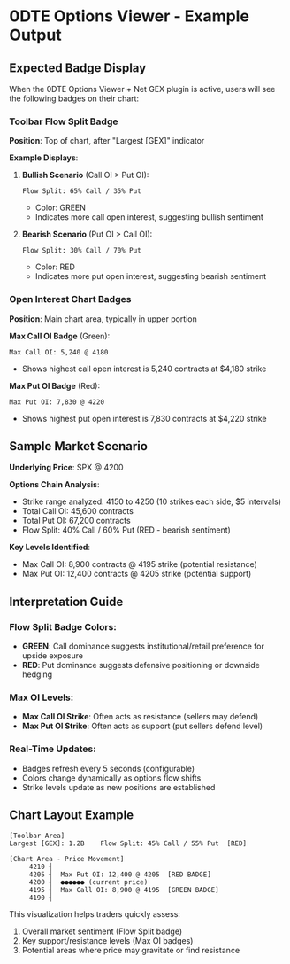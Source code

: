 # 0DTE Options Viewer - Example Output

## Expected Badge Display

When the 0DTE Options Viewer + Net GEX plugin is active, users will see the following badges on their chart:

### Toolbar Flow Split Badge

**Position**: Top of chart, after "Largest [GEX]" indicator

**Example Displays**:

1. **Bullish Scenario** (Call OI > Put OI):
   ```
   Flow Split: 65% Call / 35% Put
   ```
   - Color: GREEN
   - Indicates more call open interest, suggesting bullish sentiment

2. **Bearish Scenario** (Put OI > Call OI):
   ```
   Flow Split: 30% Call / 70% Put
   ```
   - Color: RED
   - Indicates more put open interest, suggesting bearish sentiment

### Open Interest Chart Badges

**Position**: Main chart area, typically in upper portion

**Max Call OI Badge** (Green):
```
Max Call OI: 5,240 @ 4180
```
- Shows highest call open interest is 5,240 contracts at $4,180 strike

**Max Put OI Badge** (Red):
```
Max Put OI: 7,830 @ 4220
```
- Shows highest put open interest is 7,830 contracts at $4,220 strike

## Sample Market Scenario

**Underlying Price**: SPX @ 4200

**Options Chain Analysis**:
- Strike range analyzed: 4150 to 4250 (10 strikes each side, $5 intervals)
- Total Call OI: 45,600 contracts
- Total Put OI: 67,200 contracts
- Flow Split: 40% Call / 60% Put (RED - bearish sentiment)

**Key Levels Identified**:
- Max Call OI: 8,900 contracts @ 4195 strike (potential resistance)
- Max Put OI: 12,400 contracts @ 4205 strike (potential support)

## Interpretation Guide

### Flow Split Badge Colors:
- **GREEN**: Call dominance suggests institutional/retail preference for upside exposure
- **RED**: Put dominance suggests defensive positioning or downside hedging

### Max OI Levels:
- **Max Call OI Strike**: Often acts as resistance (sellers may defend)
- **Max Put OI Strike**: Often acts as support (put sellers defend level)

### Real-Time Updates:
- Badges refresh every 5 seconds (configurable)
- Colors change dynamically as options flow shifts
- Strike levels update as new positions are established

## Chart Layout Example

```
[Toolbar Area]
Largest [GEX]: 1.2B    Flow Split: 45% Call / 55% Put  [RED]

[Chart Area - Price Movement]
     4210 ┤
     4205 ┤  Max Put OI: 12,400 @ 4205  [RED BADGE]
     4200 ┤  ●●●●●● (current price)
     4195 ┤  Max Call OI: 8,900 @ 4195  [GREEN BADGE]
     4190 ┤
```

This visualization helps traders quickly assess:
1. Overall market sentiment (Flow Split badge)
2. Key support/resistance levels (Max OI badges)
3. Potential areas where price may gravitate or find resistance